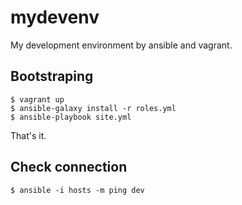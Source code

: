 # mydevenv

My development environment by ansible and vagrant.

## Bootstraping

```
$ vagrant up
$ ansible-galaxy install -r roles.yml
$ ansible-playbook site.yml
```

That's it.

## Check connection

```
$ ansible -i hosts -m ping dev
```

